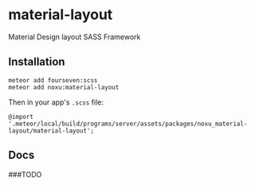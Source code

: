 # material-layout

Material Design layout SASS Framework

## Installation

```
meteor add fourseven:scss
meteor add noxu:material-layout
```

Then in your app's `.scss` file:

```
@import '.meteor/local/build/programs/server/assets/packages/noxu_material-layout/material-layout';
```
## Docs

###TODO
